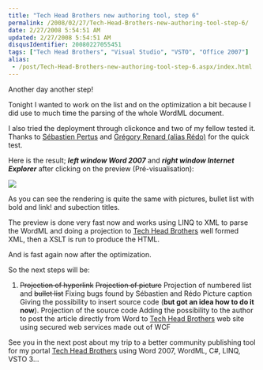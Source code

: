 ```yaml
---
title: "Tech Head Brothers new authoring tool, step 6"
permalink: /2008/02/27/Tech-Head-Brothers-new-authoring-tool-step-6/
date: 2/27/2008 5:54:51 AM
updated: 2/27/2008 5:54:51 AM
disqusIdentifier: 20080227055451
tags: ["Tech Head Brothers", "Visual Studio", "VSTO", "Office 2007"]
alias:
 - /post/Tech-Head-Brothers-new-authoring-tool-step-6.aspx/index.html
---
```

Another day another step!

Tonight I wanted to work on the list and on the optimization a bit because I did use to much time the parsing of the whole WordML document.
<!-- more -->

I also tried the deployment through clickonce and two of my fellow tested it. Thanks to [Sébastien Pertus](http://www.dotmim.com/blogs/mim/) and [Grégory Renard (alias Rédo)](http://blogs.codes-sources.com/redo) for the quick test.

Here is the result; ***left window Word 2007*** and ***right window Internet Explorer*** after clicking on the preview (Pré-visualisation):

![](http://farm3.static.flickr.com/2408/2294699090_b540092455_o.jpg) 

As you can see the rendering is quite the same with pictures, bullet list with bold and link! and subection titles. 

The preview is done very fast now and works using LINQ to XML to parse the WordML and doing a projection to [Tech Head Brothers](http://www.techheadbrothers.com/) well formed XML, then a XSLT is run to produce the HTML. 

And is fast again now after the optimization. 

So the next steps will be:  

1.  <strike>Projection of hyperlink</strike> <strike>Projection of picture</strike> Projection of numbered list and <strike>bullet list</strike>  Fixing bugs found by Sébastien and Rédo Picture caption Giving the possibility to insert source code (**but got an idea how to do it now**). Projection of the source code  Adding the possibility to the author to post the article directly from Word to [Tech Head Brothers](http://www.techheadbrothers.com/) web site using secured web services made out of WCF 

See you in the next post about my trip to a better community publishing tool for my portal [Tech Head Brothers](http://www.techheadbrothers.com/) using Word 2007, WordML, C#, LINQ, VSTO 3...
